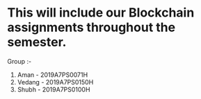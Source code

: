 # This will include our Blockchain assignments throughout the semester.

Group :-
1. Aman - 2019A7PS0071H
2. Vedang - 2019A7PS0150H
3. Shubh - 2019A7PS0100H
